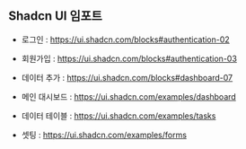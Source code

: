 ## Shadcn UI 임포트

- 로그인 : https://ui.shadcn.com/blocks#authentication-02
- 회원가입 : https://ui.shadcn.com/blocks#authentication-03
- 데이터 추가 : https://ui.shadcn.com/blocks#dashboard-07

- 메인 대시보드 : https://ui.shadcn.com/examples/dashboard
- 데이터 테이블 : https://ui.shadcn.com/examples/tasks
- 셋팅 : https://ui.shadcn.com/examples/forms

